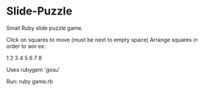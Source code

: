 # Slide-Puzzle

Small Ruby slide puzzle game.

Click on squares to move (must be next to empty space)
Arrange squares in order to win
ex:

1 2 3
4 5 6
7 8


Uses rubygem 'gosu'

Run:
ruby game.rb

